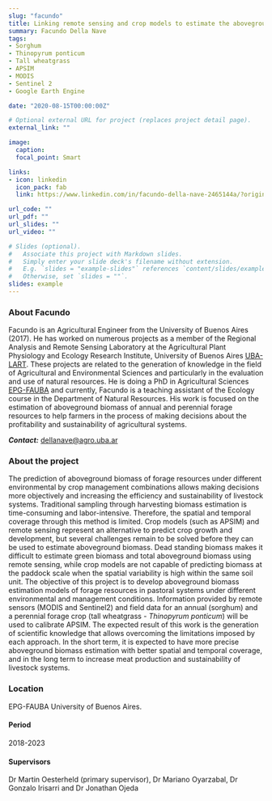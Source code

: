 ```yaml
---
slug: "facundo"
title: Linking remote sensing and crop models to estimate the aboveground biomass of annual and perennial forage crops
summary: Facundo Della Nave
tags:
- Sorghum
- Thinopyrum ponticum
- Tall wheatgrass
- APSIM
- MODIS
- Sentinel 2
- Google Earth Engine

date: "2020-08-15T00:00:00Z"

# Optional external URL for project (replaces project detail page).
external_link: ""

image:
  caption: 
  focal_point: Smart

links:
- icon: linkedin
  icon_pack: fab
  link: https://www.linkedin.com/in/facundo-della-nave-2465144a/?originalSubdomain=ar

url_code: ""
url_pdf: ""
url_slides: ""
url_video: ""

# Slides (optional).
#   Associate this project with Markdown slides.
#   Simply enter your slide deck's filename without extension.
#   E.g. `slides = "example-slides"` references `content/slides/example-slides.md`.
#   Otherwise, set `slides = ""`.
slides: example
---
```


### About Facundo

Facundo is an Agricultural Engineer from the University of Buenos Aires (2017). He has worked on numerous projects as a member of the Regional Analysis and Remote Sensing Laboratory at the Agricultural Plant Physiology and Ecology Research Institute, University of Buenos Aires [UBA-LART](http://lart.agro.uba.ar/). These projects are related to the generation of knowledge in the field of Agricultural and Environmental Sciences and particularly in the evaluation and use of natural resources. He is doing a PhD in Agricultural Sciences [EPG-FAUBA](http://epg.agro.uba.ar/) and currently, Facundo is a teaching assistant of the Ecology course in the Department of Natural Resources. His work is focused on the estimation of aboveground biomass of annual and perennial forage resources to help farmers in the process of making decisions about the profitability and sustainability of agricultural systems. 

**_Contact:_** dellanave@agro.uba.ar

### About the project

The prediction of aboveground biomass of forage resources under different environmental by crop management combinations allows making decisions more objectively and increasing the efficiency and sustainability of livestock systems. Traditional sampling through harvesting biomass estimation is time-consuming and labor-intensive. Therefore, the spatial and temporal coverage through this method is limited. Crop models (such as APSIM) and remote sensing represent an alternative to predict crop growth and development, but several challenges remain to be solved before they can be used to estimate aboveground biomass. Dead standing biomass makes it difficult to estimate green biomass and total aboveground biomass using remote sensing, while crop models are not capable of predicting biomass at the paddock scale when the spatial variability is high within the same soil unit. The objective of this project is to develop aboveground biomass estimation models of forage resources in pastoral systems under different environmental and management conditions. Information provided by remote sensors (MODIS and Sentinel2) and field data for an annual (sorghum) and a perennial forage crop (tall wheatgrass - _Thinopyrum ponticum_) will be used to calibrate APSIM. The expected result of this work is the generation of scientific knowledge that allows overcoming the limitations imposed by each approach. In the short term, it is expected to have more precise aboveground biomass estimation with better spatial and temporal coverage, and in the long term to increase meat production and sustainability of livestock systems.

### Location
EPG-FAUBA University of Buenos Aires.

#### Period
2018-2023

#### Supervisors
Dr Martin Oesterheld (primary supervisor), Dr Mariano Oyarzabal, Dr Gonzalo Irisarri and Dr Jonathan Ojeda